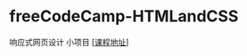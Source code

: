 # freeCodeCamp-HTMLandCSS
响应式网页设计 小项目
[[课程地址](https://chinese.freecodecamp.org/learn/responsive-web-design)]
